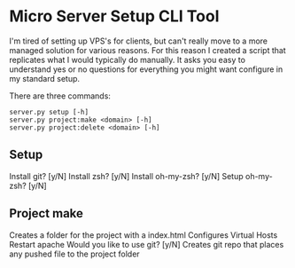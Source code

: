 Micro Server Setup CLI Tool
===
I'm tired of setting up VPS's for clients, but can't really move to a more managed solution for various reasons. For this reason I created a script that replicates what I would typically do manually. It asks you easy to understand yes or no questions for everything you might want configure in my standard setup.

There are three commands:
	
	server.py setup [-h]
	server.py project:make <domain> [-h]
	server.py project:delete <domain> [-h]

Setup
---
Install git? [y/N]
Install zsh? [y/N]
Install oh-my-zsh? [y/N]
Setup oh-my-zsh?  [y/N]

Project make
---
Creates a folder for the project with a index.html
Configures Virtual Hosts
Restart apache
Would you like to use git? [y/N]
	Creates git repo that places any pushed file to the project folder
